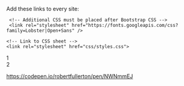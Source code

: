 Add these links to every site:
      <!--Bootstrap CSS --> 
    <link rel="stylesheet" href="node_modules/bootstrap/dist/css/bootstrap.min.css" />

     <!-- Additional CSS must be placed after Bootstrap CSS -->
     <link rel="stylesheet" href="https://fonts.googleapis.com/css?family=Lobster|Open+Sans" />

    <!-- Link to CSS sheet -->
    <link rel="stylesheet" href="css/styles.css">


<div class="container">
    <div class="row">
        <div class="col-4">1</div>
        <div class="col-8">2</div>
    </div>    
</div>

https://codepen.io/robertfullerton/pen/NWNmmEJ